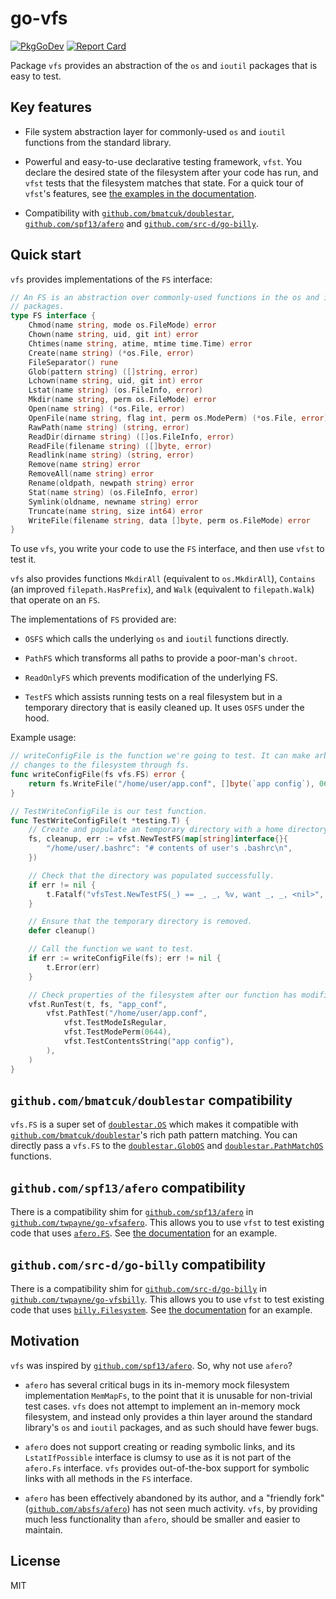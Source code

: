 # go-vfs

[![PkgGoDev](https://pkg.go.dev/badge/github.com/twpayne/go-vfs)](https://pkg.go.dev/github.com/twpayne/go-vfs)
[![Report Card](https://goreportcard.com/badge/github.com/twpayne/go-vfs)](https://goreportcard.com/report/github.com/twpayne/go-vfs)

Package `vfs` provides an abstraction of the `os` and `ioutil` packages that is
easy to test.

## Key features

* File system abstraction layer for commonly-used `os` and `ioutil` functions
  from the standard library.

* Powerful and easy-to-use declarative testing framework, `vfst`. You declare
  the desired state of the filesystem after your code has run, and `vfst` tests
  that the filesystem matches that state. For a quick tour of `vfst`'s features,
  see [the examples in the
  documentation](https://godoc.org/github.com/twpayne/go-vfs/vfst#pkg-examples).

* Compatibility with
  [`github.com/bmatcuk/doublestar`](https://github.com/bmatcuk/doublestar),
  [`github.com/spf13/afero`](https://github.com/spf13/afero) and
  [`github.com/src-d/go-billy`](https://github.com/src-d/go-billy).

## Quick start

`vfs` provides implementations of the `FS` interface:

```go
// An FS is an abstraction over commonly-used functions in the os and ioutil
// packages.
type FS interface {
    Chmod(name string, mode os.FileMode) error
    Chown(name string, uid, git int) error
    Chtimes(name string, atime, mtime time.Time) error
    Create(name string) (*os.File, error)
    FileSeparator() rune
    Glob(pattern string) ([]string, error)
    Lchown(name string, uid, git int) error
    Lstat(name string) (os.FileInfo, error)
    Mkdir(name string, perm os.FileMode) error
    Open(name string) (*os.File, error)
    OpenFile(name string, flag int, perm os.ModePerm) (*os.File, error)
    RawPath(name string) (string, error)
    ReadDir(dirname string) ([]os.FileInfo, error)
    ReadFile(filename string) ([]byte, error)
    Readlink(name string) (string, error)
    Remove(name string) error
    RemoveAll(name string) error
    Rename(oldpath, newpath string) error
    Stat(name string) (os.FileInfo, error)
    Symlink(oldname, newname string) error
    Truncate(name string, size int64) error
    WriteFile(filename string, data []byte, perm os.FileMode) error
}
```

To use `vfs`, you write your code to use the `FS` interface, and then use
`vfst` to test it.

`vfs` also provides functions `MkdirAll` (equivalent to `os.MkdirAll`),
`Contains` (an improved `filepath.HasPrefix`), and `Walk` (equivalent to
`filepath.Walk`) that operate on an `FS`.

The implementations of `FS` provided are:

* `OSFS` which calls the underlying `os` and `ioutil` functions directly.

* `PathFS` which transforms all paths to provide a poor-man's `chroot`.

* `ReadOnlyFS` which prevents modification of the underlying FS.

* `TestFS` which assists running tests on a real filesystem but in a temporary
  directory that is easily cleaned up. It uses `OSFS` under the hood.

Example usage:

```go
// writeConfigFile is the function we're going to test. It can make arbitrary
// changes to the filesystem through fs.
func writeConfigFile(fs vfs.FS) error {
    return fs.WriteFile("/home/user/app.conf", []byte(`app config`), 0644)
}

// TestWriteConfigFile is our test function.
func TestWriteConfigFile(t *testing.T) {
    // Create and populate an temporary directory with a home directory.
    fs, cleanup, err := vfst.NewTestFS(map[string]interface{}{
        "/home/user/.bashrc": "# contents of user's .bashrc\n",
    })

    // Check that the directory was populated successfully.
    if err != nil {
        t.Fatalf("vfsTest.NewTestFS(_) == _, _, %v, want _, _, <nil>", err)
    }

    // Ensure that the temporary directory is removed.
    defer cleanup()

    // Call the function we want to test.
    if err := writeConfigFile(fs); err != nil {
        t.Error(err)
    }

    // Check properties of the filesystem after our function has modified it.
    vfst.RunTest(t, fs, "app_conf",
        vfst.PathTest("/home/user/app.conf",
            vfst.TestModeIsRegular,
            vfst.TestModePerm(0644),
            vfst.TestContentsString("app config"),
        ),
    )
}
```

## `github.com/bmatcuk/doublestar` compatibility

`vfs.FS` is a super set of
[`doublestar.OS`](https://pkg.go.dev/github.com/bmatcuk/doublestar?tab=doc#OS)
which makes it compatible with
[`github.com/bmatcuk/doublestar`](https://github.com/bmatcuk/doublestar)'s rich
path pattern matching. You can directly pass a `vfs.FS` to the
[`doublestar.GlobOS`](https://pkg.go.dev/github.com/bmatcuk/doublestar?tab=doc#GlobOS)
and
[`doublestar.PathMatchOS`](https://pkg.go.dev/github.com/bmatcuk/doublestar?tab=doc#PathMatchOS)
functions.


## `github.com/spf13/afero` compatibility

There is a compatibility shim for
[`github.com/spf13/afero`](https://github.com/spf13/afero) in
[`github.com/twpayne/go-vfsafero`](https://github.com/twpayne/go-vfsafero). This
allows you to use `vfst` to test existing code that uses
[`afero.FS`](https://godoc.org/github.com/spf13/afero#Fs). See [the
documentation](https://godoc.org/github.com/twpayne/go-vfsafero) for an example.

## `github.com/src-d/go-billy` compatibility

There is a compatibility shim for
[`github.com/src-d/go-billy`](https://github.com/src-d/go-billy) in
[`github.com/twpayne/go-vfsbilly`](https://github.com/twpayne/go-vfsbilly). This
allows you to use `vfst` to test existing code that uses
[`billy.Filesystem`](https://godoc.org/github.com/src-d/go-billy#Filesystem).
See [the documentation](https://godoc.org/github.com/twpayne/go-vfsbilly) for an
example.

## Motivation

`vfs` was inspired by
[`github.com/spf13/afero`](https://github.com/spf13/afero). So, why not use
`afero`?

* `afero` has several critical bugs in its in-memory mock filesystem
  implementation `MemMapFs`, to the point that it is unusable for non-trivial
  test cases. `vfs` does not attempt to implement an in-memory mock filesystem,
  and instead only provides a thin layer around the standard library's `os` and
  `ioutil` packages, and as such should have fewer bugs.

* `afero` does not support creating or reading symbolic links, and its
  `LstatIfPossible` interface is clumsy to use as it is not part of the
  `afero.Fs` interface. `vfs` provides out-of-the-box support for symbolic links
  with all methods in the `FS` interface.

* `afero` has been effectively abandoned by its author, and a "friendly fork"
  ([`github.com/absfs/afero`](https://github.com/absfs/afero)) has not seen much
  activity. `vfs`, by providing much less functionality than `afero`, should be
  smaller and easier to maintain.

## License

MIT
